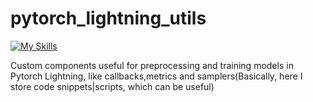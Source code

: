 # pytorch_lightning_utils


[![My Skills](https://skillicons.dev/icons?i=py&perline=1)](https://skillicons.dev)

Custom components useful for preprocessing and training models in Pytorch Lightning, like callbacks,metrics and samplers(Basically, here I store code snippets|scripts, which can be useful)


